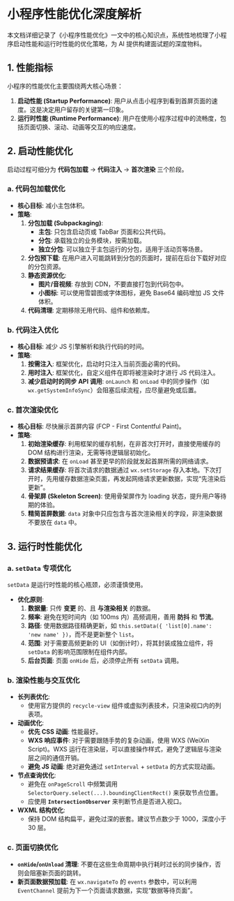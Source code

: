 # 小程序性能优化深度解析

本文档详细记录了《小程序性能优化》一文中的核心知识点，系统性地梳理了小程序启动性能和运行时性能的优化策略，为 AI 提供构建面试题的深度物料。

## 1. 性能指标

小程序的性能优化主要围绕两大核心场景：

1.  **启动性能 (Startup Performance)**: 用户从点击小程序到看到首屏页面的速度。这是决定用户留存的关键第一印象。
2.  **运行时性能 (Runtime Performance)**: 用户在使用小程序过程中的流畅度，包括页面切换、滚动、动画等交互的响应速度。

## 2. 启动性能优化

启动过程可细分为 **代码包加载** -> **代码注入** -> **首次渲染** 三个阶段。

### a. 代码包加载优化

- **核心目标**: 减小主包体积。
- **策略**:
    1.  **分包加载 (Subpackaging)**:
        - **主包**: 只包含启动页或 TabBar 页面和公共代码。
        - **分包**: 承载独立的业务模块，按需加载。
        - **独立分包**: 可以独立于主包运行的分包，适用于活动页等场景。
    2.  **分包预下载**: 在用户进入可能跳转到分包的页面时，提前在后台下载好对应的分包资源。
    3.  **静态资源优化**:
        - **图片/音视频**: 存放到 CDN，不要直接打包到代码包中。
        - **小图标**: 可以使用雪碧图或字体图标，避免 Base64 编码增加 JS 文件体积。
    4.  **代码清理**: 定期移除无用代码、组件和依赖库。

### b. 代码注入优化

- **核心目标**: 减少 JS 引擎解析和执行代码的时间。
- **策略**:
    1.  **按需注入**: 框架优化，启动时只注入当前页面必需的代码。
    2.  **用时注入**: 框架优化，自定义组件在即将被渲染时才进行 JS 代码注入。
    3.  **减少启动时的同步 API 调用**: `onLaunch` 和 `onLoad` 中的同步操作（如 `wx.getSystemInfoSync`）会阻塞后续流程，应尽量避免或后置。

### c. 首次渲染优化

- **核心目标**: 尽快展示首屏内容 (FCP - First Contentful Paint)。
- **策略**:
    1.  **初始渲染缓存**: 利用框架的缓存机制，在非首次打开时，直接使用缓存的 DOM 结构进行渲染，无需等待逻辑层初始化。
    2.  **数据预请求**: 在 `onLoad` 甚至更早的阶段就发起首屏所需的网络请求。
    3.  **请求结果缓存**: 将首次请求的数据通过 `wx.setStorage` 存入本地。下次打开时，先用缓存数据渲染页面，再发起网络请求更新数据，实现“先渲染后更新”。
    4.  **骨架屏 (Skeleton Screen)**: 使用骨架屏作为 loading 状态，提升用户等待期的体验。
    5.  **精简首屏数据**: `data` 对象中只应包含与首次渲染相关的字段，非渲染数据不要放在 `data` 中。

## 3. 运行时性能优化

### a. `setData` 专项优化

`setData` 是运行时性能的核心瓶颈，必须谨慎使用。
- **优化原则**:
    1.  **数据量**: 只传 **变更** 的、且 **与渲染相关** 的数据。
    2.  **频率**: 避免在短时间内（如 100ms 内）高频调用，善用 **防抖** 和 **节流**。
    3.  **路径**: 使用数据路径精确更新，如 `this.setData({ 'list[0].name': 'new name' })`，而不是更新整个 `list`。
    4.  **范围**: 对于需要高频更新的 UI（如倒计时），将其封装成独立组件，将 `setData` 的影响范围限制在组件内部。
    5.  **后台页面**: 页面 `onHide` 后，必须停止所有 `setData` 调用。

### b. 渲染性能与交互优化

- **长列表优化**:
    - 使用官方提供的 `recycle-view` 组件或虚拟列表技术，只渲染视口内的列表项。
- **动画优化**:
    - **优先 CSS 动画**: 性能最好。
    - **WXS 响应事件**: 对于需要跟随手势的复杂动画，使用 WXS (WeiXin Script)。WXS 运行在渲染层，可以直接操作样式，避免了逻辑层与渲染层之间的通信开销。
    - **避免 JS 动画**: 绝对避免通过 `setInterval` + `setData` 的方式实现动画。
- **节点查询优化**:
    - 避免在 `onPageScroll` 中频繁调用 `SelectorQuery.select(...).boundingClientRect()` 来获取节点位置。
    - 应使用 **`IntersectionObserver`** 来判断节点是否进入视口。
- **WXML 结构优化**:
    - 保持 DOM 结构扁平，避免过深的嵌套。建议节点数少于 1000，深度小于 30 层。

### c. 页面切换优化

- **`onHide`/`onUnload` 清理**: 不要在这些生命周期中执行耗时过长的同步操作，否则会阻塞新页面的跳转。
- **新页面数据预加载**: 在 `wx.navigateTo` 的 `events` 参数中，可以利用 `EventChannel` 提前为下一个页面请求数据，实现“数据等待页面”。
